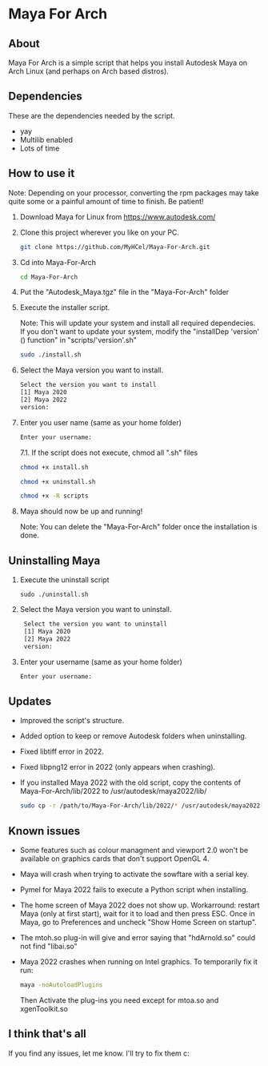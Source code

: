 # Maya For Arch

## About

Maya For Arch is a simple script that helps you install Autodesk Maya on Arch Linux (and perhaps on Arch based distros).

## Dependencies

These are the dependencies needed by the script.

* yay
* Multilib enabled
* Lots of time

## How to use it

Note: Depending on your processor, converting the rpm packages may take quite some or a painful amount of time to finish. Be patient!

1. Download Maya for Linux from https://www.autodesk.com/

2. Clone this project wherever you like on your PC.

   ```bash
   git clone https://github.com/MyHCel/Maya-For-Arch.git
   ```

3. Cd into Maya-For-Arch

   ```bash
   cd Maya-For-Arch
   ```

4. Put the "Autodesk_Maya.tgz" file in the "Maya-For-Arch" folder

5. Execute the installer script.

   Note: This will update your system and install all required dependecies. If you don't want
   to update your system, modify the "installDep 'version' () function" in "scripts/'version'.sh"

   ```bash
   sudo ./install.sh
   ```

6. Select the Maya version you want to install.

   ```bash
   Select the version you want to install
   [1] Maya 2020
   [2] Maya 2022
   version:
   ```

7. Enter you user name (same as your home folder)

   ```bash
   Enter your username:
   ```

   7.1. If the script does not execute, chmod all ".sh" files

   ```bash
   chmod +x install.sh
   ```
   ```bash
   chmod +x uninstall.sh
   ```
   ```bash
   chmod +x -R scripts
   ```

8. Maya should now be up and running!

   Note: You can delete the "Maya-For-Arch" folder once the installation is done.

## Uninstalling Maya

1. Execute the uninstall script

   ```
   sudo ./uninstall.sh
   ```

2. Select the Maya version you want to uninstall.

   ```bash
    Select the version you want to uninstall
    [1] Maya 2020
    [2] Maya 2022
    version:
   ```

2. Enter your username (same as your home folder)

   ```bash
   Enter your username:
   ```

## Updates

* Improved the script's structure.
* Added option to keep or remove Autodesk folders when uninstalling.
* Fixed libtiff error in 2022.
* Fixed libpng12 error in 2022 (only appears when crashing).

* If you installed Maya 2022 with the old script, copy the
  contents of Maya-For-Arch/lib/2022 to /usr/autodesk/maya2022/lib/

  ```bash
  sudo cp -r /path/to/Maya-For-Arch/lib/2022/* /usr/autodesk/maya2022/lib/
  ```

## Known issues

* Some features such as colour managment and viewport 2.0 won't be available on
  graphics cards that don't support OpenGL 4.

* Maya will crash when trying to activate the sowftare with a serial key.

* Pymel for Maya 2022 fails to execute a Python script when installing.

* The home screen of Maya 2022 does not show up.
  Workarround: restart Maya (only at first start), wait for it to load
  and then press ESC.
  Once in Maya, go to Preferences and uncheck "Show Home Screen on startup".

* The mtoh.so plug-in will give and error saying that "hdArnold.so" could not
  find "libai.so"

* Maya 2022 crashes when running on Intel graphics.
  To temporarily fix it run:

  ```bash
  maya -noAutoloadPlugins
  ```

  Then Activate the plug-ins you need except for mtoa.so and xgenToolkit.so

## I think that's all

If you find any issues, let me know. I'll try to fix them  c:
